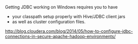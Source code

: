 
Getting JDBC working on Windows requires you to have 
- your classpath setup properly with Hive/JDBC client jars 
- as well as cluster configuration files.


http://blog.cloudera.com/blog/2014/05/how-to-configure-jdbc-connections-in-secure-apache-hadoop-environments/

